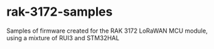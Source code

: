 # rak-3172-samples
Samples of firmware created for the RAK 3172 LoRaWAN MCU module, using a mixture of RUI3 and STM32HAL
